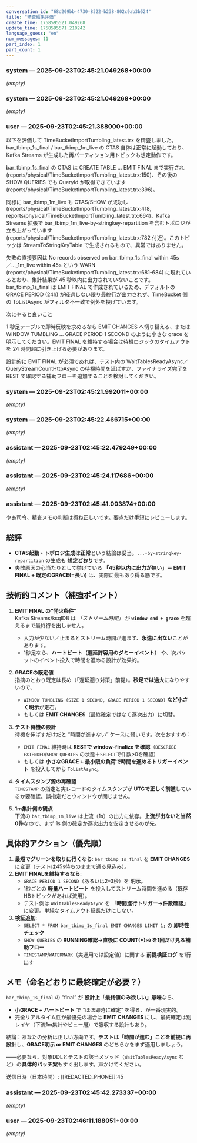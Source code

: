 ```yaml
---
conversation_id: "68d209bb-4730-8322-b238-802c9ab3b524"
title: "精査結果評価"
create_time: 1758595521.049268
update_time: 1758595571.210242
language_guess: "en"
num_messages: 11
part_index: 1
part_count: 1
---
```


### system — 2025-09-23T02:45:21.049268+00:00

_(empty)_

### system — 2025-09-23T02:45:21.049268+00:00

_(empty)_

### user — 2025-09-23T02:45:21.388000+00:00

以下を評価して
TimeBucketImportTumbling_latest.trx を精査しました。 bar_tbimp_1s_final / bar_tbimp_1m_live の CTAS 自体は正常に起動しており、Kafka Streams が生成した再パーティション用トピックも想定動作です。

bar_tbimp_1s_final の CTAS は CREATE TABLE ... EMIT FINAL まで実行され (reports/physical/TimeBucketImportTumbling_latest.trx:150)、その後の SHOW QUERIES でも QueryId が取得できています (reports/physical/TimeBucketImportTumbling_latest.trx:396)。
同様に bar_tbimp_1m_live も CTAS/SHOW が成功し (reports/physical/TimeBucketImportTumbling_latest.trx:418, reports/physical/TimeBucketImportTumbling_latest.trx:664)、Kafka Streams 拡張で bar_tbimp_1m_live-by-stringkey-repartition を含むトポロジが立ち上がっています (reports/physical/TimeBucketImportTumbling_latest.trx:782 付近)。このトピックは StreamToStringKeyTable で生成されるもので、異常ではありません。
失敗の直接要因は No records observed on bar_tbimp_1s_final within 45s／..._1m_live within 45s という WARN (reports/physical/TimeBucketImportTumbling_latest.trx:681-684) に現れているとおり、集計結果が 45 秒以内に出力されていないことです。bar_tbimp_1s_final は EMIT FINAL で作成されているため、デフォルトの GRACE PERIOD (24h) が経過しない限り最終行が出力されず、TimeBucket 側の ToListAsync がフィルタ不一致で例外を投げています。
次にやると良いこと

1 秒足テーブルで即時反映を求めるなら EMIT CHANGES へ切り替える、または WINDOW TUMBLING ... GRACE PERIOD 1 SECOND のように小さな grace を明示してください。EMIT FINAL を維持する場合は待機ロジックのタイムアウトを 24 時間超に引き上げる必要があります。
設計的に EMIT FINAL が必須であれば、テスト内の WaitTablesReadyAsync／QueryStreamCountHttpAsync の待機時間を延ばすか、ファイナライズ完了を REST で確認する補助フローを追加することを検討してください。

### system — 2025-09-23T02:45:21.992011+00:00

_(empty)_

### system — 2025-09-23T02:45:22.466715+00:00

_(empty)_

### assistant — 2025-09-23T02:45:22.479249+00:00

_(empty)_

### assistant — 2025-09-23T02:45:24.117686+00:00

_(empty)_

### assistant — 2025-09-23T02:45:41.003874+00:00

やあ司令、精査メモの判断は概ね正しいです。要点だけ手短にレビューします。

## 総評
- **CTAS起動・トポロジ生成は正常**という結論は妥当。`...-by-stringkey-repartition` の生成も **想定どおり**です。
- 失敗原因の心当たりとして挙げている **「45秒以内に出力が無い」＝ EMIT FINAL + 既定のGRACE(=長い)** は、実際に最もあり得る筋です。

## 技術的コメント（補強ポイント）
1. **EMIT FINAL の“発火条件”**  
   Kafka Streams/ksqlDB は *「ストリーム時間」* が **`window end + grace`** を超えるまで最終行を出しません。  
   - 入力が少ない／止まるとストリーム時間が進まず、**永遠に出ない**ことがあります。  
   - 1秒足なら、**ハートビート（遅延許容用のダミーイベント）** や、次バケットのイベント投入で時間を進める設計が効果的。

2. **GRACEの既定値**  
   指摘のとおり既定は長め（「遅延遡り対策」前提）。**秒足では過大**になりやすいので、  
   - `WINDOW TUMBLING (SIZE 1 SECOND, GRACE PERIOD 1 SECOND)` **など小さく明示**が定石。  
   - もしくは **EMIT CHANGES**（最終確定ではなく逐次出力）に切替。

3. **テスト待機の設計**  
   待機を伸ばすだけだと “時間が進まない” ケースに弱いです。次をおすすめ：  
   - `EMIT FINAL` 維持時は **RESTで window-finalize を確認**（`DESCRIBE EXTENDED`/`SHOW QUERIES` の状態＋`SELECT`で件数>0を確認）  
   - もしくは **小さなGRACE + 最小限の負荷で時間を進めるトリガーイベント** を投入してから `ToListAsync`。

4. **タイムスタンプ源の再確認**  
   `TIMESTAMP` の指定と実レコードのタイムスタンプが **UTCで正しく前進**しているか要確認。誤指定だとウィンドウが閉じません。

5. **1m集計側の観点**  
   下流の `bar_tbimp_1m_live` は上流（1s）の出力に依存。**上流が出ないと当然0件**なので、まず 1s 側の確定か逐次出力を安定させるのが先。

## 具体的アクション（優先順）
1. **最短でグリーンを取りに行くなら**: `bar_tbimp_1s_final` を **EMIT CHANGES** に変更（テストは45s待ちのままで通る見込み）。  
2. **EMIT FINALを維持するなら**:  
   - `GRACE PERIOD 1 SECOND`（あるいは2–3秒）を **明示**。  
   - 1秒ごとの **軽量ハートビート** を投入してストリーム時間を進める（既存HBトピックがあれば流用）。  
   - テスト側は `WaitTablesReadyAsync` を **「時間進行トリガー→件数確認」** に変更。単純なタイムアウト延長だけにしない。  
3. **検証追加**:  
   - `SELECT * FROM bar_tbimp_1s_final EMIT CHANGES LIMIT 1;` の **即時性チェック**  
   - `SHOW QUERIES` の **RUNNING確認→直後に COUNT(*)`>0` を1回だけ見る補助フロー**  
   - `TIMESTAMP`/`WATERMARK`（実運用では設定値）に関する **前提検証ログ** を1行出す

## メモ（命名どおりに最終確定が必要？）
`bar_tbimp_1s_final` の “final” が **設計上「最終値のみ欲しい」意味**なら、  
- **小GRACE + ハートビート** で “ほぼ即時に確定” を得る、が一番現実的。  
- 完全リアルタイム性が最優先の場合は **EMIT CHANGES** にし、最終確定は別レイヤ（下流1m集計やビュー層）で吸収する設計もあり。

結論：あなたの分析は正しい方向です。**テストは「時間が進む」ことを前提に再設計**し、**GRACE明示 or EMIT CHANGES** のどちらかをまず適用しましょう。

――必要なら、対象DDLとテストの該当メソッド（`WaitTablesReadyAsync` など）の**具体的パッチ案**もすぐ出します。声かけてください。

送信日時（日本時間）: [[REDACTED_PHONE]]:45

### assistant — 2025-09-23T02:45:42.273337+00:00

_(empty)_

### user — 2025-09-23T02:46:11.188051+00:00

_(empty)_
